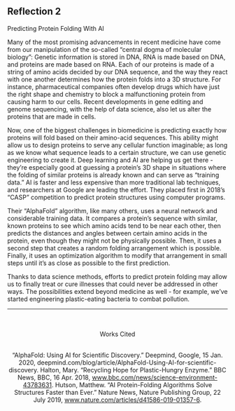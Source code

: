 ## Reflection 2

Predicting Protein Folding With AI

Many of the most promising advancements in recent medicine have come from our manipulation of the so-called “central dogma of molecular biology”: Genetic information is stored in DNA, RNA is made based on DNA, and proteins are made based on RNA. Each of our proteins is made of a string of amino acids decided by our DNA sequence, and the way they react with one another determines how the protein folds into a 3D structure. For instance, pharmaceutical companies often develop drugs which have just the right shape and chemistry to block a malfunctioning protein from causing harm to our cells. Recent developments in gene editing and genome sequencing, with the help of data science, also let us alter the proteins that are made in cells. 

Now, one of the biggest challenges in biomedicine is predicting exactly how proteins will fold based on their amino-acid sequences. This ability might allow us to design proteins to serve any cellular function imaginable; as long as we know what sequence leads to a certain structure, we can use genetic engineering to create it. Deep learning and AI are helping us get there - they’re especially good at guessing a protein’s 3D shape in situations where the folding of similar proteins is already known and can serve as “training data.” AI is faster and less expensive than more traditional lab techniques, and researchers at Google are leading the effort. They placed first in 2018’s “CASP” competition to predict protein structures using computer programs.

Their “AlphaFold” algorithm, like many others, uses a neural network and considerable training data. It compares a protein’s sequence with similar, known proteins to see which amino acids tend to be near each other, then predicts the distances and angles between certain amino acids in the protein, even though they might not be physically possible. Then, it uses a second step that creates a random folding arrangement which is possible. Finally, it uses an optimization algorithm to modify that arrangement in small steps until it’s as close as possible to the first prediction. 

Thanks to data science methods, efforts to predict protein folding may allow us to finally treat or cure illnesses that could never be addressed in other ways. The possibilities extend beyond medicine as well - for example, we’ve started engineering plastic-eating bacteria to combat pollution. 

***
<br />
<br />


<div align="center">Works Cited

<br />
<br />

“AlphaFold: Using AI for Scientific Discovery.” Deepmind, Google, 15 Jan. 2020, deepmind.com/blog/article/AlphaFold-Using-AI-for-scientific-discovery.
Halton, Mary. “Recycling Hope for Plastic-Hungry Enzyme.” BBC News, BBC, 16 Apr. 2018, www.bbc.com/news/science-environment-43783631.
Hutson, Matthew. “AI Protein-Folding Algorithms Solve Structures Faster than Ever.” Nature News, Nature Publishing Group, 22 July 2019, www.nature.com/articles/d41586-019-01357-6. 
